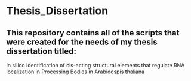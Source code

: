 # Thesis_Dissertation
## This repository contains all of the scripts that were created for the needs of my thesis dissertation titled:

In silico identification of cis-acting structural elements that regulate RNA localization in Processing Bodies in Arabidospis thaliana 

